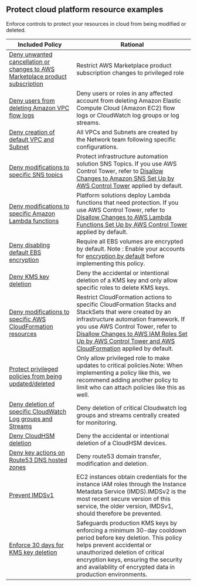 ## Protect cloud platform resource examples

Enforce controls to protect your resources in cloud from being modified or deleted. 

| Included Policy | Rational | 
|------|-------------|
|[Deny unwanted cancellation or changes to AWS Marketplace product subscription](Deny-unwanted-cancellation-or-changes-to-AWS-Marketplace-product-subscription.json)| Restrict AWS Marketplace product subscription changes to privileged role|
| [Deny users from deleting Amazon VPC flow logs](https://docs.aws.amazon.com/organizations/latest/userguide/orgs_manage_policies_scps_examples_vpc.html#example_vpc_1)|Deny users or roles in any affected account from deleting Amazon Elastic Compute Cloud (Amazon EC2) flow logs or CloudWatch log groups or log streams.|
| [Deny creation of default VPC and Subnet](Deny-creation-of-default-VPC-and-subnet.json) | All VPCs and Subnets are created by the Network team following specific configurations.|
| [Deny modifications to specific SNS topics](Deny-modifications-to-specific-SNS-topics.json)|Protect infrastructure automation solution SNS Topics. If you use AWS Control Tower, refer to [Disallow Changes to Amazon SNS Set Up by AWS Control Tower](https://docs.aws.amazon.com/controltower/latest/userguide/mandatory-controls.html#sns-disallow-changes) applied by default.|
| [Deny modifications to specific Amazon Lambda functions](Deny-modifications-to-specific-Amazon-Lambda-functions.json) |Platform solutions deploy Lambda functions that need protection. If you use AWS Control Tower, refer to [Disallow Changes to AWS Lambda Functions Set Up by AWS Control Tower](https://docs.aws.amazon.com/controltower/latest/userguide/mandatory-controls.html#lambda-disallow-changes) applied by default.|
| [Deny disabling default EBS encryption](Deny-disabling-default-EBS-encryption.json)|Require all EBS volumes are encrypted by default. Note : Enable your accounts for [encryption by default](https://docs.aws.amazon.com/AWSEC2/latest/UserGuide/EBSEncryption.html#EBSEncryption_key_mgmt) before implementing this policy.|
| [Deny KMS key deletion](Deny-KMS-key-deletion.json) |Deny the accidental or intentional deletion of a KMS key and only allow specific roles to delete KMS keys.|
| [Deny modifications to specific AWS CloudFormation resources](Deny-modifications-to-specific-AWS-CloudFormation-resources.json) |Restrict CloudFormation actions to specific CloudFormation Stacks and StackSets that were created by an infrastructure automation framework. If you use AWS Control Tower, refer to [Disallow Changes to AWS IAM Roles Set Up by AWS Control Tower and AWS CloudFormation](https://docs.aws.amazon.com/controltower/latest/userguide/mandatory-controls.html#iam-disallow-changes) applied by default.|
| [Protect privileged policies from being updated/deleted](Restrict-deletion-and-modification-of-privileged-policies.json) |Only allow privileged role to make updates to critical policies.Note: When implementing a policy like this, we recommend adding another policy to limit who can attach policies like this as well.|
| [Deny deletion of specific CloudWatch Log groups and Streams](Deny-deletion-of-specific-CloudWatch-Log-groups-and-streams.json) |Deny deletion of critical Cloudwatch log groups and streams centrally created for monitoring.|
| [Deny CloudHSM deletion](Deny-CloudHSM-deletion.json) |Deny the accidental or intentional deletion of a CloudHSM devices.|
| [Deny key actions on Route53 DNS hosted zones](Deny-key-actions-on-Route53-DNS-hosted-zones.json) |Deny route53 domain transfer, modification and deletion.|
| [Prevent IMDSv1](Prevent-IMDSv1.json) |EC2 instances obtain credentials for the instance IAM roles through the Instance Metadata Service (IMDS).IMDSv2 is the most recent secure version of this service, the older version, IMDSv1, should therefore be prevented.|
| [Enforce 30 days for KMS key deletion](Enforce-30-days-for-KMS-deletion.json) |Safeguards production KMS keys by enforcing a minimum 30-day cooldown period before key deletion. This policy helps prevent accidental or unauthorized deletion of critical encryption keys, ensuring the security and availability of encrypted data in production environments.|
